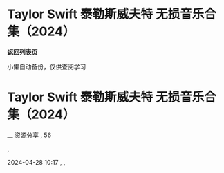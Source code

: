 # Taylor Swift 泰勒斯威夫特 无损音乐合集（2024）

[**返回列表页**](/gzh/懒人手册)

小懒自动备份，仅供查阅学习

# Taylor Swift 泰勒斯威夫特 无损音乐合集（2024）

__ 资源分享 , 56

,

2024-04-28 10:17 , ,

